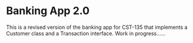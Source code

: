 # Banking App 2.0
This is a revised version of the banking app for CST-135 that implements a Customer class and a Transaction interface.
Work in progress......